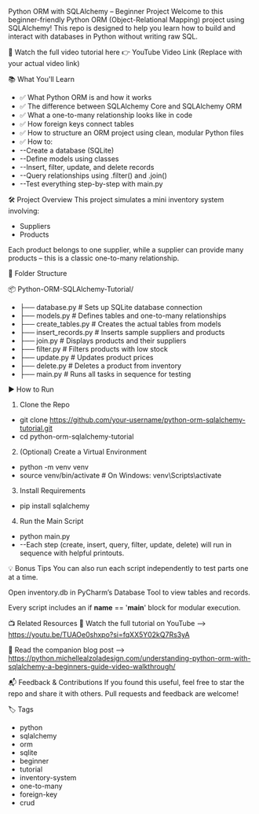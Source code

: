 Python ORM with SQLAlchemy – Beginner Project
Welcome to this beginner-friendly Python ORM (Object-Relational Mapping) project using SQLAlchemy! This repo is designed to help you learn how to build and interact with databases in Python without writing raw SQL.

🎥 Watch the full video tutorial here
👉 YouTube Video Link (Replace with your actual video link)

📚 What You'll Learn
- ✅ What Python ORM is and how it works
- ✅ The difference between SQLAlchemy Core and SQLAlchemy ORM
- ✅ What a one-to-many relationship looks like in code
- ✅ How foreign keys connect tables
- ✅ How to structure an ORM project using clean, modular Python files
- ✅ How to:
-   --Create a database (SQLite)
-   --Define models using classes
-   --Insert, filter, update, and delete records
-   --Query relationships using .filter() and .join()
-   --Test everything step-by-step with main.py

🛠 Project Overview
This project simulates a mini inventory system involving:
- Suppliers
- Products

Each product belongs to one supplier, while a supplier can provide many products – this is a classic one-to-many relationship.

📁 Folder Structure

📦 Python-ORM-SQLAlchemy-Tutorial/
- ├── database.py           # Sets up SQLite database connection
- ├── models.py             # Defines tables and one-to-many relationships
- ├── create_tables.py      # Creates the actual tables from models
- ├── insert_records.py     # Inserts sample suppliers and products
- ├── join.py               # Displays products and their suppliers
- ├── filter.py             # Filters products with low stock
- ├── update.py             # Updates product prices
- ├── delete.py             # Deletes a product from inventory
- ├── main.py               # Runs all tasks in sequence for testing

  
▶️ How to Run
1. Clone the Repo
- git clone https://github.com/your-username/python-orm-sqlalchemy-tutorial.git
- cd python-orm-sqlalchemy-tutorial
2. (Optional) Create a Virtual Environment
- python -m venv venv
- source venv/bin/activate  # On Windows: venv\Scripts\activate
3. Install Requirements
- pip install sqlalchemy
4. Run the Main Script
- python main.py
- --Each step (create, insert, query, filter, update, delete) will run in sequence with helpful printouts.

💡 Bonus Tips
You can also run each script independently to test parts one at a time.

Open inventory.db in PyCharm’s Database Tool to view tables and records.

Every script includes an if __name__ == '__main__' block for modular execution.

📺 Related Resources
🎥 Watch the full tutorial on YouTube --> https://youtu.be/TUAOe0shxpo?si=fqXX5Y02kQ7Rs3yA

📖 Read the companion blog post --> https://python.michellealzoladesign.com/understanding-python-orm-with-sqlalchemy-a-beginners-guide-video-walkthrough/

📬 Feedback & Contributions
If you found this useful, feel free to star the repo and share it with others.
Pull requests and feedback are welcome!

🏷️ Tags
- python
- sqlalchemy
- orm
- sqlite
- beginner
- tutorial
- inventory-system
- one-to-many
- foreign-key
- crud

